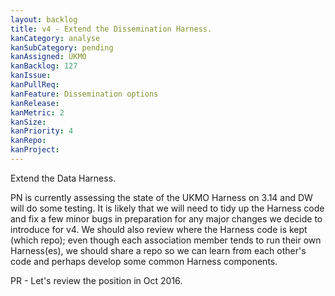 ```yaml
---
layout: backlog
title: v4 - Extend the Dissemination Harness.
kanCategory: analyse
kanSubCategory: pending
kanAssigned: UKMO
kanBacklog: 127
kanIssue:
kanPullReq:
kanFeature: Dissemination options
kanRelease:
kanMetric: 2
kanSize:
kanPriority: 4
kanRepo:
kanProject:
---
```

Extend the Data Harness.

PN is currently assessing the state of the UKMO Harness on 3.14 and DW will do some testing.  It is likely that we will need to tidy up the Harness code and fix a few minor bugs in preparation for any major changes we decide to introduce for v4.  We should also review where the Harness code is kept (which repo); even though each association member tends to run their own Harness(es), we should share a repo so we can learn from each other's code and perhaps develop some common Harness components.

PR - Let's review the position in Oct 2016.
